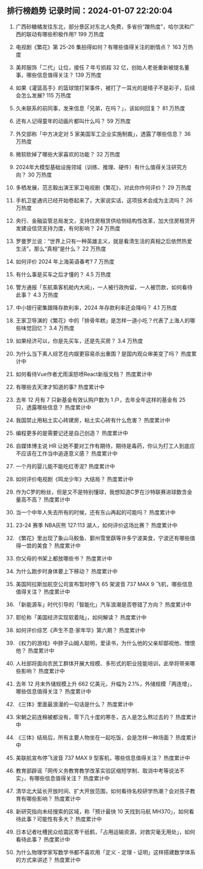 
## 排行榜趋势 记录时间：2024-01-07 22:20:04
  
  1. 广西砂糖橘发往东北，部分景区对东北人免费，多省份“蹭热度”，哈尔滨和广西的联动有哪些积极作用? 199 万热度
    
  2. 电视剧《繁花》第 25-26 集拍得如何？有哪些值得关注的剧情点？ 163 万热度
    
  3. 美邦服饰「二代」让位，接任 7 年亏损超 32 亿，创始人老爸重新被提名董事，哪些信息值得关注？ 139 万热度
    
  4. 如果《灌篮高手》的篮球馆打架事件，被打了一耳光的是晴子不是彩子，后续会怎么发展? 115 万热度
    
  5. 久未联系的前同事，发来信息「兄弟，在吗？」，该如何回复？ 81 万热度
    
  6. 还有人记得童年的动画片都叫什么吗？ 59 万热度
    
  7. 外交部称「中方决定对 5 家美国军工企业实施制裁」，透露了哪些信息？ 36 万热度
    
  8. 微软砍掉了哪些大家喜欢的功能？ 32 万热度
    
  9. 2024年大模型基础设施领域（训练、推理、硬件）有什么值得关注研究方向？ 30 万热度
    
  10. 多栖发展，范志毅出演王家卫电视剧《繁花》，对此你作何评价？ 29 万热度
    
  11. 手机卫星通讯已经开始卷起来了，大家说实话，这项技术会成为主流吗？ 26 万热度
    
  12. 央行、金融监管总局发文，支持住房租赁供给侧结构性改革，加大住房租赁开发建设信贷支持力度，有何影响？ 24 万热度
    
  13. 罗曼罗兰说：“世界上只有一种英雄主义，就是看清生活的真相之后依然热爱生活”。那么“真相”是什么？ 22 万热度
    
  14. 如何评价 2024 年上海英语春考? 7 万热度
    
  15. 有什么事是买车之后才懂的？ 4.5 万热度
    
  16. 警方通报「东航乘客机舱内大闹」，一人被行政拘留，一人被罚款，如何看待此事？ 4.3 万热度
    
  17. 中小银行密集跟降存款利率，2024 年存款利率还会降吗？ 4.1 万热度
    
  18. 王家卫导演的《繁花》中的「排骨年糕」是怎样一道小吃？代表了上海人的哪些味觉回忆？ 3.4 万热度
    
  19. 如果经济可以，你是先买车，还是先买房？ 3.4 万热度
    
  20. 为什么当下素人综艺在内娱更容易杀出重围？是国内观众审美变了吗？ 热度累计中
    
  21. 如何看待Vue作者尤雨溪怒喷React新版文档？ 热度累计中
    
  22. 有哪些去天津才知道的事? 热度累计中
    
  23. 去年 12 月有 7 只新基金有效认购户数为 1 户，去年全年这样的基金有 25 只，透露哪些信息？ 热度累计中
    
  24. 我国禁止用粘土实心砖建房，粘土实心砖有什么危害？ 热度累计中
    
  25. 编程更多的是需要记还是自己创造？ 热度累计中
    
  26. 自媒体博主说 HR 让她不要对工作有期待，期待是毒药，你认为打工人到底应不应该在工作当中追逐意义感？ 热度累计中
    
  27. 一个月的婴儿能不能吃红枣泥? 热度累计中
    
  28. 如何评价电视剧《鸣龙少年》大结局？ 热度累计中
    
  29. 作为C罗的粉丝，但是又不是特别懂球，我想知道C罗在沙特联赛进球数含金量高不高？ 热度累计中
    
  30. 当一个中年人失去所有的时候，还有东山再起的可能吗？ 热度累计中
    
  31. 23-24 赛季 NBA灰熊 127:113 湖人，如何评价这场比赛？ 热度累计中
    
  32. 《繁花》里出现了象山马鲛鱼、鄞州雪里蕻等许多宁波美食，宁波还有哪些值得一尝的美食？ 热度累计中
    
  33. 你父母的书架上都放哪些书？ 热度累计中
    
  34. 为什么跑步时身体要上下移动？ 热度累计中
    
  35. 美国阿拉斯加航空公司宣布暂时停飞 65 架波音 737 MAX 9 飞机，哪些信息值得关注？ 热度累计中
    
  36. 「新能源车」时代引导的「智能化」汽车浪潮是否卷错了方向？ 热度累计中
    
  37. 耶伦称「美国经济实现软着陆」，如何解读？ 热度累计中
    
  38. 如何评价综艺《声生不息·家年华》第六期？ 热度累计中
    
  39. 《权力的游戏》中胖子山姆人聪明，爱读书，为什么他的父亲却鄙视他、憎恨他？ 热度累计中
    
  40. 人社部将面向农民工群体开展大规模、多形式的职业技能培训，此举将带来哪些影响？ 热度累计中
    
  41. 去年 12 月末外储规模上升 662 亿美元，升幅为 2.1%，外储规模「两连增」，哪些信息值得关注？ 热度累计中
    
  42. 《三体》里面最浪漫的一句话是什么？ 热度累计中
    
  43. 宋朝之前连棉被都没有，零下几十度的寒冬，古人是怎么熬过去的？ 热度累计中
    
  44. 《三体》结局后，所有主要人物坐在一起吃饭，会是怎样一种场面？ 热度累计中
    
  45. 美联航宣布停飞波音 737 MAX 9 型客机，哪些信息值得关注？ 热度累计中
    
  46. 教育部辟谣「网传义务教育教学改革实验区缩短学制、取消中考等说法不实」，有哪些信息值得关注？ 热度累计中
    
  47. 清华北大延长开放时间、扩大开放范围，如何看待名校研学热潮？会对孩子教育有哪些影响？ 热度累计中
    
  48. 新研究指向未经搜索的区域，称「预计最快 10 天找到马航 MH370」，如何看待此事？可能性有多大？ 热度累计中
    
  49. 日本记者吐槽民众给震区寄千纸鹤，「占用运输资源，对救灾毫无用处」，如何看待此事？ 热度累计中
    
  50. 为什么物理学家写数学书都不喜欢用「定义 - 定理 - 证明」这样搭建数学体系的方式来讲述？ 热度累计中
    